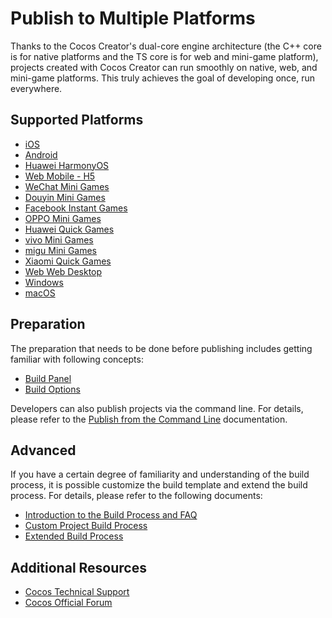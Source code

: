 # Publish to Multiple Platforms

Thanks to the Cocos Creator's dual-core engine architecture (the C++ core is for native platforms and the TS core is for web and mini-game platform), projects created with Cocos Creator can run smoothly on native, web, and mini-game platforms. This truly achieves the goal of developing once, run everywhere.

## Supported Platforms

- [iOS](./ios/index.md)
- [Android](./android/index.md)
- [Huawei HarmonyOS](./publish-huawei-ohos.md)
- [Web Mobile - H5](./publish-web.md)
- [WeChat Mini Games](./publish-wechatgame.md)
- [Douyin Mini Games](./publish-bytedance-mini-game.md)
- [Facebook Instant Games](./publish-fb-instant-games.md)
- [OPPO Mini Games](./publish-oppo-mini-game.md)
- [Huawei Quick Games](./publish-huawei-quick-game.md)
- [vivo Mini Games](./publish-vivo-mini-game.md)
- [migu Mini Games](./publish-migu-mini-game.md)
- [Xiaomi Quick Games](./publish-xiaomi-quick-game.md)
- [Web Web Desktop](publish-web.md)
- [Windows](./windows/index.md)
- [macOS](./ios/index.md)

## Preparation

The preparation that needs to be done before publishing includes getting familiar with following concepts:

- [Build Panel](build-panel.md)
- [Build Options](build-options.md)

Developers can also publish projects via the command line. For details, please refer to the [Publish from the Command Line](publish-in-command-line.md) documentation.

## Advanced

If you have a certain degree of familiarity and understanding of the build process, it is possible customize the build template and extend the build process. For details, please refer to the following documents:

- [Introduction to the Build Process and FAQ](build-guide.md)
- [Custom Project Build Process](custom-project-build-template.md)
- [Extended Build Process](custom-build-plugin.md)

## Additional Resources

- [Cocos Technical Support](https://www.cocos.com/en/assistant)
- [Cocos Official Forum](https://discuss.cocos2d-x.org/)
